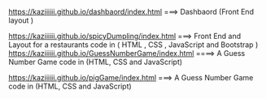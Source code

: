 https://kaziiiiii.github.io/dashbaord/index.html ===> Dashbaord (Front End layout )

https://kaziiiiii.github.io/spicyDumpling/index.html     ===>  Front End and  Layout for a restaurants  code in ( HTML , CSS , JavaScript and  Bootstrap  )   
https://kaziiiiii.github.io/GuessNumberGame/index.html  ====> A Guess Number Game code in (HTML, CSS and JavaScript)

https://kaziiiiii.github.io/pigGame/index.html  ===> A Guess Number Game code in (HTML, CSS and JavaScript)




